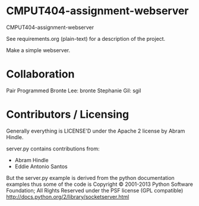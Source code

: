 CMPUT404-assignment-webserver
=============================

CMPUT404-assignment-webserver

See requirements.org (plain-text) for a description of the project.

Make a simple webserver.


Collaboration
=============

Pair Programmed
Bronte Lee: bronte
Stephanie Gil: sgil


Contributors / Licensing
========================

Generally everything is LICENSE'D under the Apache 2 license by Abram Hindle.

server.py contains contributions from:

* Abram Hindle
* Eddie Antonio Santos

But the server.py example is derived from the python documentation
examples thus some of the code is Copyright © 2001-2013 Python
Software Foundation; All Rights Reserved under the PSF license (GPL
compatible) http://docs.python.org/2/library/socketserver.html

